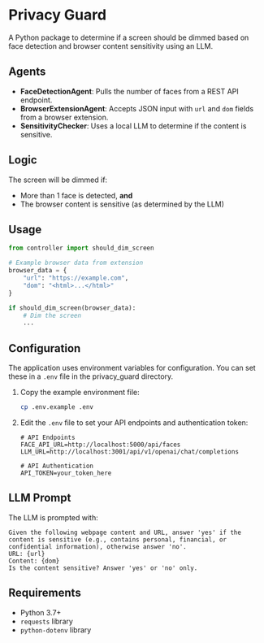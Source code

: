 # Privacy Guard

A Python package to determine if a screen should be dimmed based on face detection and browser content sensitivity using an LLM.

## Agents
- **FaceDetectionAgent**: Pulls the number of faces from a REST API endpoint.
- **BrowserExtensionAgent**: Accepts JSON input with `url` and `dom` fields from a browser extension.
- **SensitivityChecker**: Uses a local LLM to determine if the content is sensitive.

## Logic
The screen will be dimmed if:
- More than 1 face is detected, **and**
- The browser content is sensitive (as determined by the LLM)

## Usage

```python
from controller import should_dim_screen

# Example browser data from extension
browser_data = {
    "url": "https://example.com",
    "dom": "<html>...</html>"
}

if should_dim_screen(browser_data):
    # Dim the screen
    ...
```

## Configuration
The application uses environment variables for configuration. You can set these in a `.env` file in the privacy_guard directory.

1. Copy the example environment file:
   ```bash
   cp .env.example .env
   ```

2. Edit the `.env` file to set your API endpoints and authentication token:
   ```
   # API Endpoints
   FACE_API_URL=http://localhost:5000/api/faces
   LLM_URL=http://localhost:3001/api/v1/openai/chat/completions
   
   # API Authentication
   API_TOKEN=your_token_here
   ```

## LLM Prompt
The LLM is prompted with:

```
Given the following webpage content and URL, answer 'yes' if the content is sensitive (e.g., contains personal, financial, or confidential information), otherwise answer 'no'.
URL: {url}
Content: {dom}
Is the content sensitive? Answer 'yes' or 'no' only.
```

## Requirements
- Python 3.7+
- `requests` library
- `python-dotenv` library
